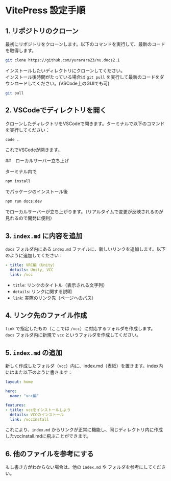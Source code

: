 
# VitePress 設定手順

## 1. リポジトリのクローン

最初にリポジトリをクローンします。以下のコマンドを実行して、最新のコードを取得します。

```bash
git clone https://github.com/yurarara23/nu.docs2.1
```

インストールしたいディレクトリにクローンしてください。  
インストール後時間がたっている場合は `git pull` を実行して最新のコードをダウンロードしてください。(VSCode上のGUIでも可)

```bash
git pull
```

## 2. VSCodeでディレクトリを開く

クローンしたディレクトリをVSCodeで開きます。ターミナルで以下のコマンドを実行してください：

```bash
code .
```

これでVSCodeが開きます。

##　ローカルサーバー立ち上げ

ターミナル内で

```bash
npm install
```
でパッケージのインストール後

```bash
npm run docs:dev
```

でローカルサーバーが立ち上がります。（リアルタイムで変更が反映されるのが見れるので開発に便利）


## 3. `index.md` に内容を追加

`docs` フォルダ内にある `index.md` ファイルに、新しいリンクを追加します。以下のように追加してください：

```yaml
- title: VRC編 (Unity)
  details: Unity, VCC
  link: /vcc
```

- `title`: リンクのタイトル（表示される文字列）
- `details`: リンクに関する説明
- `link`: 実際のリンク先（ページへのパス）

## 4. リンク先のファイル作成

`link` で指定したもの（ここでは `/vcc`）に対応するフォルダを作成します。  
`docs` フォルダ内に新規で `vcc` というフォルダを作成してください。


## 5. `index.md` の追加

新しく作成したフォルダ（`vcc`）内に、index.md（表紙）を置きます。index内にはまた以下のように書きます：

```yaml
layout: home

hero:
  name: "vcc編"

features:
- title: vccをインストールしよう
  details: VCCのインストール
  link: /vccInstall
```

これにより、`index.md` からリンクが正常に機能し、同じディレクトリ内に作成したvccInstall.mdに飛ぶことができます。

## 6. 他のファイルを参考にする

もし書き方がわからない場合は、他の `index.md` や フォルダを参考にしてください。


